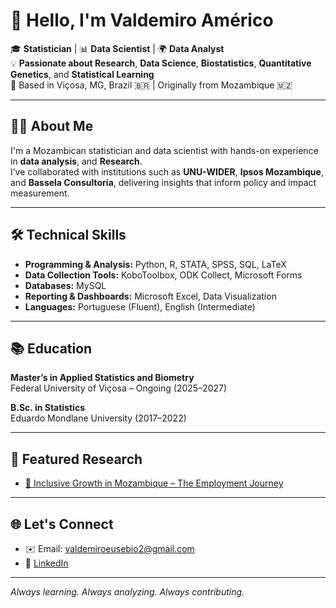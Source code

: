 # 👋 Hello, I'm Valdemiro Américo

🎓 **Statistician** | 📊 **Data Scientist** | 🌍 **Data Analyst**  
💡 **Passionate about Research**, **Data Science**, **Biostatistics**, **Quantitative Genetics**, and **Statistical Learning**  
📍 Based in Viçosa, MG, Brazil 🇧🇷 | Originally from Mozambique 🇲🇿 

---

## 🧑‍💼 About Me

I'm a Mozambican statistician and data scientist with hands-on experience in **data analysis**, and **Research**.  
I’ve collaborated with institutions such as **UNU-WIDER**, **Ipsos Mozambique**, and **Bassela Consultoria**, delivering insights that inform policy and impact measurement.

---

## 🛠️ Technical Skills

- **Programming & Analysis:** Python, R, STATA, SPSS, SQL, LaTeX  
- **Data Collection Tools:** KoboToolbox, ODK Collect, Microsoft Forms  
- **Databases:** MySQL  
- **Reporting & Dashboards:** Microsoft Excel, Data Visualization  
- **Languages:** Portuguese (Fluent), English (Intermediate)

---

## 📚 Education

**Master’s in Applied Statistics and Biometry**  
Federal University of Viçosa – Ongoing (2025–2027)

**B.Sc. in Statistics**  
Eduardo Mondlane University (2017–2022)  

---

## 📄 Featured Research

- [📘 Inclusive Growth in Mozambique – The Employment Journey](https://www.wider.unu.edu/sites/default/files/Events/PDF/Papers/employment-journey-mozambique.pdf)  

---

## 🌐 Let's Connect

- ✉️ Email: valdemiroeusebio2@gmail.com  
- 🔗 [LinkedIn](https://www.linkedin.com/in/valdemiro-eus%C3%A9bio-am%C3%A9rico-53aa23161)

---

_Always learning. Always analyzing. Always contributing._







